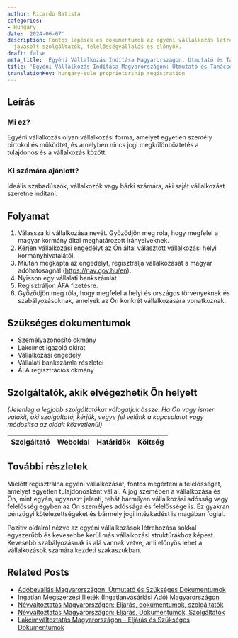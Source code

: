 ```yaml
---
author: Ricardo Batista
categories:
- Hungary
date: '2024-06-07'
description: Fontos lépések és dokumentumok az egyéni vállalkozás létrehozásához Magyarországon,
  javasolt szolgáltatók, felelősségvállalás és előnyök.
draft: false
meta_title: 'Egyéni Vállalkozás Indítása Magyarországon: Útmutató és Tanácsok'
title: 'Egyéni Vállalkozás Indítása Magyarországon: Útmutató és Tanácsok'
translationKey: hungary-sole_proprietorship_registration
---
```



## Leírás
### Mi ez?
Egyéni vállalkozás olyan vállalkozási forma, amelyet egyetlen személy birtokol és működtet, és amelyben nincs jogi megkülönböztetés a tulajdonos és a vállalkozás között.

### Ki számára ajánlott?
Ideális szabadúszók, vállalkozók vagy bárki számára, aki saját vállalkozást szeretne indítani.

## Folyamat

1. Válassza ki vállalkozása nevét. Győződjön meg róla, hogy megfelel a magyar kormány által meghatározott irányelveknek.
2. Kérjen vállalkozási engedélyt az Ön által választott vállalkozási helyi kormányhivatalától.
3. Miután megkapta az engedélyt, regisztrálja vállalkozását a magyar adóhatóságnál (https://nav.gov.hu/en).
4. Nyisson egy vállalati bankszámlát.
5. Regisztráljon ÁFA fizetésre.
6. Győződjön meg róla, hogy megfelel a helyi és országos törvényeknek és szabályozásoknak, amelyek az Ön konkrét vállalkozására vonatkoznak.

## Szükséges dokumentumok

- Személyazonosító okmány
- Lakcímet igazoló okirat
- Vállalkozási engedély
- Vállalati bankszámla részletei
- ÁFA regisztrációs okmány

## Szolgáltatók, akik elvégezhetik Ön helyett

_(Jelenleg a legjobb szolgáltatókat válogatjuk össze. Ha Ön vagy ismer valakit, aki szolgáltató, kérjük, vegye fel velünk a kapcsolatot vagy módosítsa az oldalt közvetlenül)_

| Szolgáltató     |     Weboldal    |     Határidők    |       Költség     |
| --------------- | --------------- |  :-------------: | :-------------: |

## További részletek

Mielőtt regisztrálná egyéni vállalkozását, fontos megérteni a felelősséget, amelyet egyetlen tulajdonosként vállal. A jog szemében a vállalkozása és Ön, mint egyén, ugyanazt jelenti, tehát bármilyen vállalkozási adósság vagy felelősség egyben az Ön személyes adóssága és felelőssége is. Ez gyakran pénzügyi kötelezettségeket és bármely jogi intézkedést is magában foglal. 

Pozitív oldalról nézve az egyéni vállalkozások létrehozása sokkal egyszerűbb és kevesebbe kerül más vállalkozási struktúrákhoz képest. Kevesebb szabályozásnak is alá vannak vetve, ami előnyös lehet a vállalkozások számára kezdeti szakaszukban.


## Related Posts

- [Adóbevallás Magyarországon: Útmutató és Szükséges Dokumentumok](https://tramitit.com/hu/guides/hungary/adobevallas_benyujtasa/)
- [Ingatlan Megszerzési Illeték (Ingatlanvásárlási Adó) Magyarországon](https://tramitit.com/hu/guides/hungary/vagyonszerzesi_illetek_befizetese/)
- [Névváltoztatás Magyarországon: Eljárás, dokumentumok, szolgáltatók](https://tramitit.com/hu/guides/hungary/csaladi_nev_megvaltoztatasa/)
- [Névváltoztatás Magyarországon: Eljárás, Dokumentumok, Szolgáltatók](https://tramitit.com/hu/guides/hungary/nevvaltoztatas_bejelentese/)
- [Lakcímváltoztatás Magyarországon - Eljárás és Szükséges Dokumentumok](https://tramitit.com/hu/guides/hungary/lakohely_bejelentese/)